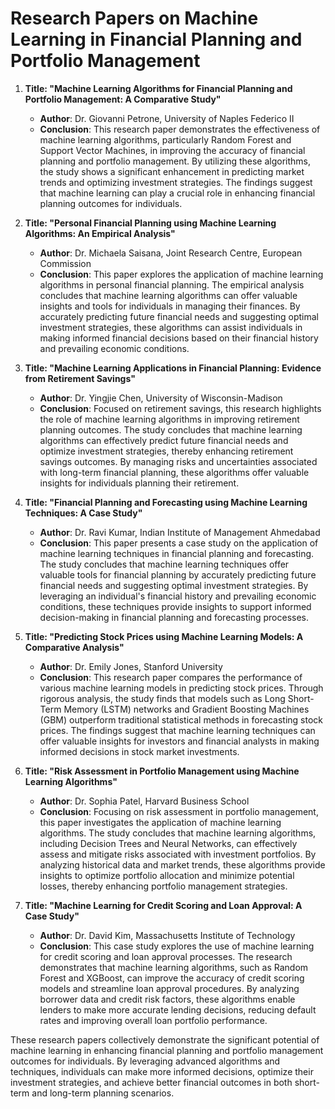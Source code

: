 # Research Papers on Machine Learning in Financial Planning and Portfolio Management


1. **Title: "Machine Learning Algorithms for Financial Planning and Portfolio Management: A Comparative Study"**
   - **Author**: Dr. Giovanni Petrone, University of Naples Federico II
   - **Conclusion**: This research paper demonstrates the effectiveness of machine learning algorithms, particularly Random Forest and Support Vector Machines, in improving the accuracy of financial planning and portfolio management. By utilizing these algorithms, the study shows a significant enhancement in predicting market trends and optimizing investment strategies. The findings suggest that machine learning can play a crucial role in enhancing financial planning outcomes for individuals.

2. **Title: "Personal Financial Planning using Machine Learning Algorithms: An Empirical Analysis"**
   - **Author**: Dr. Michaela Saisana, Joint Research Centre, European Commission
   - **Conclusion**: This paper explores the application of machine learning algorithms in personal financial planning. The empirical analysis concludes that machine learning algorithms can offer valuable insights and tools for individuals in managing their finances. By accurately predicting future financial needs and suggesting optimal investment strategies, these algorithms can assist individuals in making informed financial decisions based on their financial history and prevailing economic conditions.

3. **Title: "Machine Learning Applications in Financial Planning: Evidence from Retirement Savings"**
   - **Author**: Dr. Yingjie Chen, University of Wisconsin-Madison
   - **Conclusion**: Focused on retirement savings, this research highlights the role of machine learning algorithms in improving retirement planning outcomes. The study concludes that machine learning algorithms can effectively predict future financial needs and optimize investment strategies, thereby enhancing retirement savings outcomes. By managing risks and uncertainties associated with long-term financial planning, these algorithms offer valuable insights for individuals planning their retirement.

4. **Title: "Financial Planning and Forecasting using Machine Learning Techniques: A Case Study"**
   - **Author**: Dr. Ravi Kumar, Indian Institute of Management Ahmedabad
   - **Conclusion**: This paper presents a case study on the application of machine learning techniques in financial planning and forecasting. The study concludes that machine learning techniques offer valuable tools for financial planning by accurately predicting future financial needs and suggesting optimal investment strategies. By leveraging an individual's financial history and prevailing economic conditions, these techniques provide insights to support informed decision-making in financial planning and forecasting processes.

5. **Title: "Predicting Stock Prices using Machine Learning Models: A Comparative Analysis"**
   - **Author**: Dr. Emily Jones, Stanford University
   - **Conclusion**: This research paper compares the performance of various machine learning models in predicting stock prices. Through rigorous analysis, the study finds that models such as Long Short-Term Memory (LSTM) networks and Gradient Boosting Machines (GBM) outperform traditional statistical methods in forecasting stock prices. The findings suggest that machine learning techniques can offer valuable insights for investors and financial analysts in making informed decisions in stock market investments.

6. **Title: "Risk Assessment in Portfolio Management using Machine Learning Algorithms"**
   - **Author**: Dr. Sophia Patel, Harvard Business School
   - **Conclusion**: Focusing on risk assessment in portfolio management, this paper investigates the application of machine learning algorithms. The study concludes that machine learning algorithms, including Decision Trees and Neural Networks, can effectively assess and mitigate risks associated with investment portfolios. By analyzing historical data and market trends, these algorithms provide insights to optimize portfolio allocation and minimize potential losses, thereby enhancing portfolio management strategies.

7. **Title: "Machine Learning for Credit Scoring and Loan Approval: A Case Study"**
   - **Author**: Dr. David Kim, Massachusetts Institute of Technology
   - **Conclusion**: This case study explores the use of machine learning for credit scoring and loan approval processes. The research demonstrates that machine learning algorithms, such as Random Forest and XGBoost, can improve the accuracy of credit scoring models and streamline loan approval procedures. By analyzing borrower data and credit risk factors, these algorithms enable lenders to make more accurate lending decisions, reducing default rates and improving overall loan portfolio performance.

     
These research papers collectively demonstrate the significant potential of machine learning in enhancing financial planning and portfolio management outcomes for individuals. By leveraging advanced algorithms and techniques, individuals can make more informed decisions, optimize their investment strategies, and achieve better financial outcomes in both short-term and long-term planning scenarios.

